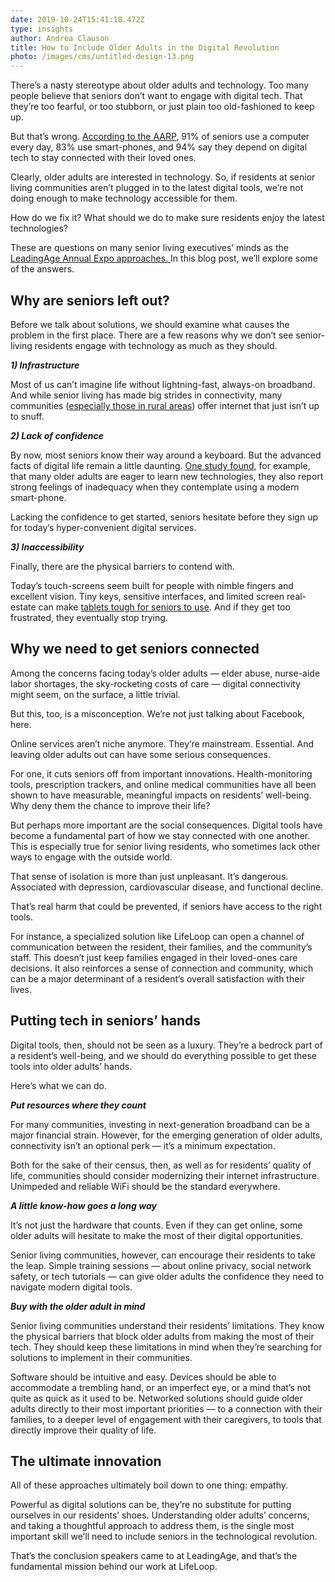 ```yaml
---
date: 2019-10-24T15:41:18.472Z
type: insights
author: Andrea Clauson
title: How to Include Older Adults in the Digital Revolution
photo: /images/cms/untitled-design-13.png
---
```


There’s a nasty stereotype about older adults and technology. Too many people believe that seniors don’t want to engage with digital tech. That they’re too fearful, or too stubborn, or just plain too old-fashioned to keep up.

But that’s wrong. [According to the AARP](https://www.aarp.org/content/dam/aarp/research/surveys_statistics/technology/2019/2019-technology-trends.doi.10.26419-2Fres.00269.001.pdf), 91% of seniors use a computer every day, 83% use smart-phones, and 94% say they depend on digital tech to stay connected with their loved ones.

Clearly, older adults are interested in technology. So, if residents at senior living communities aren’t plugged in to the latest digital tools, we’re not doing enough to make technology accessible for them.

How do we fix it? What should we do to make sure residents enjoy the latest technologies?

These are questions on many senior living executives’ minds as the [LeadingAge Annual Expo approaches. ](https://leadingageannualmeeting.org/)In this blog post, we’ll explore some of the answers.

## Why are seniors left out?

Before we talk about solutions, we should examine what causes the problem in the first place. There are a few reasons why we don’t see senior-living residents engage with technology as much as they should.

_**1) Infrastructure**_

Most of us can’t imagine life without lightning-fast, always-on broadband. And while senior living has made big strides in connectivity, many communities ([especially those in rural areas](https://www.cjonline.com/news/20190120/health-care-rural-communities-face-critical-issues-in-caring-for-elderly)) offer internet that just isn’t up to snuff.

**_2) Lack of confidence_**

By now, most seniors know their way around a keyboard. But the advanced facts of digital life remain a little daunting. [One study found](https://www.ncbi.nlm.nih.gov/pmc/articles/PMC5649151/), for example, that many older adults are eager to learn new technologies, they also report strong feelings of inadequacy when they contemplate using a modern smart-phone.

Lacking the confidence to get started, seniors hesitate before they sign up for today’s hyper-convenient digital services.

_**3) Inaccessibility**_

Finally, there are the physical barriers to contend with.

Today’s touch-screens seem built for people with nimble fingers and excellent vision. Tiny keys, sensitive interfaces, and limited screen real-estate can make [tablets tough for seniors to use](www.ncbi.nlm.nih.gov\pubmed\16768579). And if they get too frustrated, they eventually stop trying.

## Why we need to get seniors connected

Among the concerns facing today’s older adults — elder abuse, nurse-aide labor shortages, the sky-rocketing costs of care — digital connectivity might seem, on the surface, a little trivial.

But this, too, is a misconception. We’re not just talking about Facebook, here.

Online services aren’t niche anymore. They’re mainstream. Essential. And leaving older adults out can have some serious consequences.

For one, it cuts seniors off from important innovations. Health-monitoring tools, prescription trackers, and online medical communities have all been shown to have measurable, meaningful impacts on residents’ well-being. Why deny them the chance to improve their life?

But perhaps more important are the social consequences. Digital tools have become a fundamental part of how we stay connected with one another. This is especially true for senior living residents, who sometimes lack other ways to engage with the outside world.

That sense of isolation is more than just unpleasant. It’s dangerous. Associated with depression, cardiovascular disease, and functional decline.

That’s real harm that could be prevented, if seniors have access to the right tools.

For instance, a specialized solution like LifeLoop can open a channel of communication between the resident, their families, and the community’s staff. This doesn’t just keep families engaged in their loved-ones care decisions. It also reinforces a sense of connection and community, which can be a major determinant of a resident’s overall satisfaction with their lives.

## Putting tech in seniors’ hands

Digital tools, then, should not be seen as a luxury. They’re a bedrock part of a resident’s well-being, and we should do everything possible to get these tools into older adults’ hands.

Here’s what we can do.

_**Put resources where they count**_

For many communities, investing in next-generation broadband can be a major financial strain. However, for the emerging generation of older adults, connectivity isn’t an optional perk — it’s a minimum expectation.

Both for the sake of their census, then, as well as for residents’ quality of life, communities should consider modernizing their internet infrastructure. Unimpeded and reliable WiFi should be the standard everywhere.

_**A little know-how goes a long way**_

It’s not just the hardware that counts. Even if they can get online, some older adults will hesitate to make the most of their digital opportunities.

Senior living communities, however, can encourage their residents to take the leap. Simple training sessions — about online privacy, social network safety, or tech tutorials — can give older adults the confidence they need to navigate modern digital tools.

_**Buy with the older adult in mind**_

Senior living communities understand their residents’ limitations. They know the physical barriers that block older adults from making the most of their tech. They should keep these limitations in mind when they’re searching for solutions to implement in their communities.

Software should be intuitive and easy. Devices should be able to accommodate a trembling hand, or an imperfect eye, or a mind that’s not quite as quick as it used to be. Networked solutions should guide older adults directly to their most important priorities — to a connection with their families, to a deeper level of engagement with their caregivers, to tools that directly improve their quality of life.

## The ultimate innovation

All of these approaches ultimately boil down to one thing: empathy.

Powerful as digital solutions can be, they’re no substitute for putting ourselves in our residents’ shoes. Understanding older adults’ concerns, and taking a thoughtful approach to address them, is the single most important skill we’ll need to include seniors in the technological revolution.

That’s the conclusion speakers came to at LeadingAge, and that’s the fundamental mission behind our work at LifeLoop.
